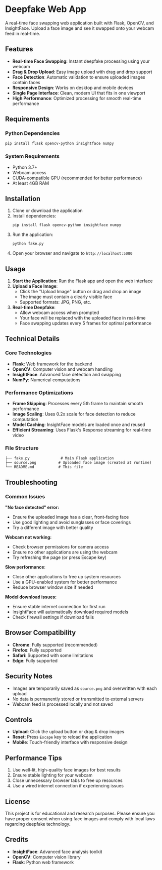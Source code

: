 # Deepfake Web App

A real-time face swapping web application built with Flask, OpenCV, and InsightFace. Upload a face image and see it swapped onto your webcam feed in real-time.

## Features

- **Real-time Face Swapping**: Instant deepfake processing using your webcam
- **Drag & Drop Upload**: Easy image upload with drag and drop support
- **Face Detection**: Automatic validation to ensure uploaded images contain faces
- **Responsive Design**: Works on desktop and mobile devices
- **Single Page Interface**: Clean, modern UI that fits in one viewport
- **High Performance**: Optimized processing for smooth real-time performance

## Requirements

### Python Dependencies
```bash
pip install flask opencv-python insightface numpy
```

### System Requirements
- Python 3.7+
- Webcam access
- CUDA-compatible GPU (recommended for better performance)
- At least 4GB RAM

## Installation

1. Clone or download the application
2. Install dependencies:
   ```bash
   pip install flask opencv-python insightface numpy
   ```
3. Run the application:
   ```bash
   python fake.py
   ```
4. Open your browser and navigate to `http://localhost:5000`

## Usage

1. **Start the Application**: Run the Flask app and open the web interface
2. **Upload a Face Image**: 
   - Click the "Upload Image" button or drag and drop an image
   - The image must contain a clearly visible face
   - Supported formats: JPG, PNG, etc.
3. **Real-time Deepfake**: 
   - Allow webcam access when prompted
   - Your face will be replaced with the uploaded face in real-time
   - Face swapping updates every 5 frames for optimal performance

## Technical Details

### Core Technologies
- **Flask**: Web framework for the backend
- **OpenCV**: Computer vision and webcam handling
- **InsightFace**: Advanced face detection and swapping
- **NumPy**: Numerical computations

### Performance Optimizations
- **Frame Skipping**: Processes every 5th frame to maintain smooth performance
- **Image Scaling**: Uses 0.2x scale for face detection to reduce computation
- **Model Caching**: InsightFace models are loaded once and reused
- **Efficient Streaming**: Uses Flask's Response streaming for real-time video

### File Structure
```
├── fake.py              # Main Flask application
├── source.png          # Uploaded face image (created at runtime)
└── README.md           # This file
```

## Troubleshooting

### Common Issues

**"No face detected" error:**
- Ensure the uploaded image has a clear, front-facing face
- Use good lighting and avoid sunglasses or face coverings
- Try a different image with better quality

**Webcam not working:**
- Check browser permissions for camera access
- Ensure no other applications are using the webcam
- Try refreshing the page (or press Escape key)

**Slow performance:**
- Close other applications to free up system resources
- Use a GPU-enabled system for better performance
- Reduce browser window size if needed

**Model download issues:**
- Ensure stable internet connection for first run
- InsightFace will automatically download required models
- Check firewall settings if download fails

## Browser Compatibility

- **Chrome**: Fully supported (recommended)
- **Firefox**: Fully supported
- **Safari**: Supported with some limitations
- **Edge**: Fully supported

## Security Notes

- Images are temporarily saved as `source.png` and overwritten with each upload
- No data is permanently stored or transmitted to external servers
- Webcam feed is processed locally and not saved

## Controls

- **Upload**: Click the upload button or drag & drop images
- **Reset**: Press `Escape` key to reload the application
- **Mobile**: Touch-friendly interface with responsive design

## Performance Tips

1. Use well-lit, high-quality face images for best results
2. Ensure stable lighting for your webcam
3. Close unnecessary browser tabs to free up resources
4. Use a wired internet connection if experiencing issues

## License

This project is for educational and research purposes. Please ensure you have proper consent when using face images and comply with local laws regarding deepfake technology.

## Credits

- **InsightFace**: Advanced face analysis toolkit
- **OpenCV**: Computer vision library
- **Flask**: Python web framework